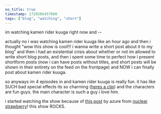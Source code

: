 ```yaml
---
no_title: true
timestamp: 1728586457000
tags: ["blog", "watching", "short"]
---
```

im watching kamen rider kuuga right now and --

actually no i was watching kamen rider kuuga like an hour ago and then i thought "wow this show is cool!!! i wanna write a short post about it to my blog" and then i had an existential crisis about whether or not im allowed to write short blog posts, and then i spent some time to perfect how i present shortform posts (now i can have posts without titles, and short posts will be shown in their entirety on the feed on the frontpage) and NOW i can finally post about kamen rider kuuga.

so anyways im 4 episodes in and kamen rider kuuga is really fun. it has like SUCH bad special effects its so charming ([heres a clip](https://youtube.com/clip/Ugkx37wljqH-LrNb-n48WSC-xgu969L9h9AU?si=9zW-qoHQI8xi4Wfo)) and the characters are fun guys. the main character is such a guy i love him.

i started watching the show because of [this post](https://entanma.com/posts/2024-09-17-Rambling%20about%20Kamen%20Rider%20pt%201.html) by azure from [nuclear strawberry](https://entanma.com/)! this show ROCKS.